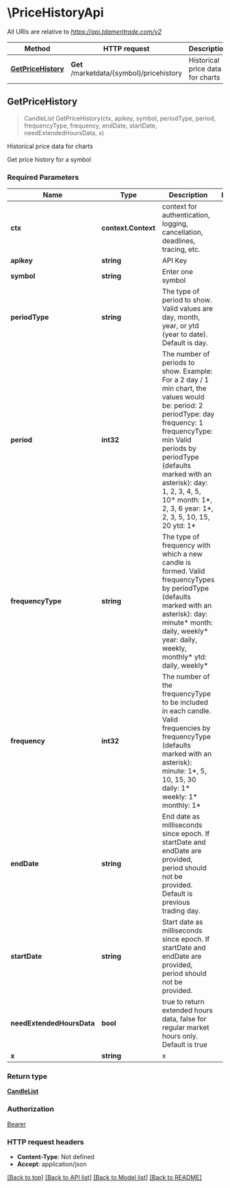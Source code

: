 # \PriceHistoryApi

All URIs are relative to *https://api.tdameritrade.com/v2*

Method | HTTP request | Description
------------- | ------------- | -------------
[**GetPriceHistory**](PriceHistoryApi.md#GetPriceHistory) | **Get** /marketdata/{symbol}/pricehistory | Historical price data for charts



## GetPriceHistory

> CandleList GetPriceHistory(ctx, apikey, symbol, periodType, period, frequencyType, frequency, endDate, startDate, needExtendedHoursData, x)

Historical price data for charts

Get price history for a symbol

### Required Parameters


Name | Type | Description  | Notes
------------- | ------------- | ------------- | -------------
**ctx** | **context.Context** | context for authentication, logging, cancellation, deadlines, tracing, etc.
**apikey** | **string**| API Key | 
**symbol** | **string**| Enter one symbol | 
**periodType** | **string**| The type of period to show. Valid values are day, month, year, or ytd (year to date). Default is day. | 
**period** | **int32**| The number of periods to show.  Example: For a 2 day / 1 min chart, the values would be: period: 2 periodType: day frequency: 1 frequencyType: min Valid periods by periodType (defaults marked with an asterisk): day: 1, 2, 3, 4, 5, 10* month: 1*, 2, 3, 6 year: 1*, 2, 3, 5, 10, 15, 20 ytd: 1* | 
**frequencyType** | **string**| The type of frequency with which a new candle is formed.  Valid frequencyTypes by periodType (defaults marked with an asterisk):  day: minute* month: daily, weekly* year: daily, weekly, monthly* ytd: daily, weekly*  | 
**frequency** | **int32**| The number of the frequencyType to be included in each candle.  Valid frequencies by frequencyType (defaults marked with an asterisk):  minute: 1*, 5, 10, 15, 30 daily: 1* weekly: 1* monthly: 1*  | 
**endDate** | **string**| End date as milliseconds since epoch. If startDate and endDate are provided, period should not be provided. Default is previous trading day. | 
**startDate** | **string**| Start date as milliseconds since epoch. If startDate and endDate are provided, period should not be provided. | 
**needExtendedHoursData** | **bool**| true to return extended hours data, false for regular market hours only. Default is true | 
**x** | **string**| x | 

### Return type

[**CandleList**](CandleList.md)

### Authorization

[Bearer](../README.md#Bearer)

### HTTP request headers

- **Content-Type**: Not defined
- **Accept**: application/json

[[Back to top]](#) [[Back to API list]](../README.md#documentation-for-api-endpoints)
[[Back to Model list]](../README.md#documentation-for-models)
[[Back to README]](../README.md)

